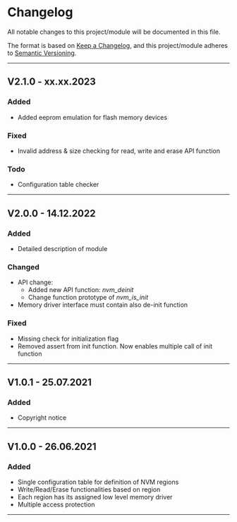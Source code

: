 # Changelog
All notable changes to this project/module will be documented in this file.

The format is based on [Keep a Changelog](https://keepachangelog.com/en/1.0.0/),
and this project/module adheres to [Semantic Versioning](https://semver.org/spec/v2.0.0.html).

---
## V2.1.0 - xx.xx.2023

### Added 
 - Added eeprom emulation for flash memory devices

### Fixed
 - Invalid address & size checking for read, write and erase API function

### Todo
- Configuration table checker

---
## V2.0.0 - 14.12.2022

### Added 
 - Detailed description of module

### Changed
 - API change:
    + Added new API function: *nvm_deinit*
    + Change function prototype of *nvm_is_init*
 - Memory driver interface must contain also de-init function

### Fixed
 - Missing check for initialization flag
 - Removed assert from init function. Now enables multiple call of init function

---
## V1.0.1 - 25.07.2021

### Added
 - Copyright notice

---
## V1.0.0 - 26.06.2021

### Added
 - Single configuration table for definition of NVM regions
 - Write/Read/Erase functionalities based on region
 - Each region has its assigned low level memory driver
 - Multiple access protection 

---